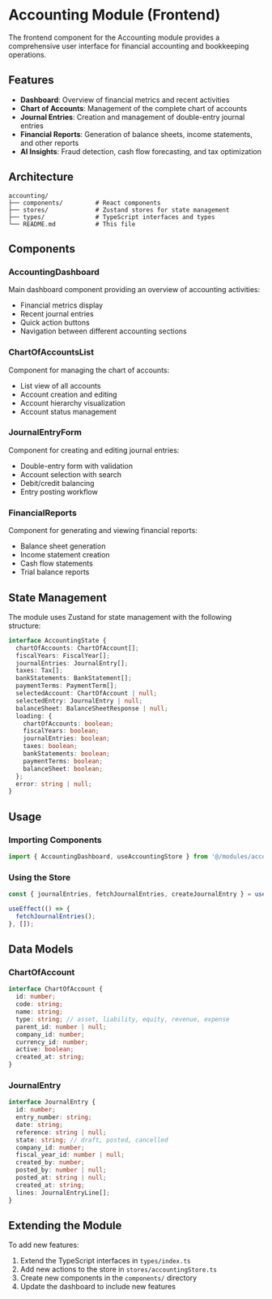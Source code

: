 # Accounting Module (Frontend)

The frontend component for the Accounting module provides a comprehensive user interface for financial accounting and bookkeeping operations.

## Features

- **Dashboard**: Overview of financial metrics and recent activities
- **Chart of Accounts**: Management of the complete chart of accounts
- **Journal Entries**: Creation and management of double-entry journal entries
- **Financial Reports**: Generation of balance sheets, income statements, and other reports
- **AI Insights**: Fraud detection, cash flow forecasting, and tax optimization

## Architecture

```
accounting/
├── components/         # React components
├── stores/             # Zustand stores for state management
├── types/              # TypeScript interfaces and types
└── README.md           # This file
```

## Components

### AccountingDashboard
Main dashboard component providing an overview of accounting activities:
- Financial metrics display
- Recent journal entries
- Quick action buttons
- Navigation between different accounting sections

### ChartOfAccountsList
Component for managing the chart of accounts:
- List view of all accounts
- Account creation and editing
- Account hierarchy visualization
- Account status management

### JournalEntryForm
Component for creating and editing journal entries:
- Double-entry form with validation
- Account selection with search
- Debit/credit balancing
- Entry posting workflow

### FinancialReports
Component for generating and viewing financial reports:
- Balance sheet generation
- Income statement creation
- Cash flow statements
- Trial balance reports

## State Management

The module uses Zustand for state management with the following structure:

```typescript
interface AccountingState {
  chartOfAccounts: ChartOfAccount[];
  fiscalYears: FiscalYear[];
  journalEntries: JournalEntry[];
  taxes: Tax[];
  bankStatements: BankStatement[];
  paymentTerms: PaymentTerm[];
  selectedAccount: ChartOfAccount | null;
  selectedEntry: JournalEntry | null;
  balanceSheet: BalanceSheetResponse | null;
  loading: {
    chartOfAccounts: boolean;
    fiscalYears: boolean;
    journalEntries: boolean;
    taxes: boolean;
    bankStatements: boolean;
    paymentTerms: boolean;
    balanceSheet: boolean;
  };
  error: string | null;
}
```

## Usage

### Importing Components
```typescript
import { AccountingDashboard, useAccountingStore } from '@/modules/accounting';
```

### Using the Store
```typescript
const { journalEntries, fetchJournalEntries, createJournalEntry } = useAccountingStore();

useEffect(() => {
  fetchJournalEntries();
}, []);
```

## Data Models

### ChartOfAccount
```typescript
interface ChartOfAccount {
  id: number;
  code: string;
  name: string;
  type: string; // asset, liability, equity, revenue, expense
  parent_id: number | null;
  company_id: number;
  currency_id: number;
  active: boolean;
  created_at: string;
}
```

### JournalEntry
```typescript
interface JournalEntry {
  id: number;
  entry_number: string;
  date: string;
  reference: string | null;
  state: string; // draft, posted, cancelled
  company_id: number;
  fiscal_year_id: number | null;
  created_by: number;
  posted_by: number | null;
  posted_at: string | null;
  created_at: string;
  lines: JournalEntryLine[];
}
```

## Extending the Module

To add new features:
1. Extend the TypeScript interfaces in `types/index.ts`
2. Add new actions to the store in `stores/accountingStore.ts`
3. Create new components in the `components/` directory
4. Update the dashboard to include new features